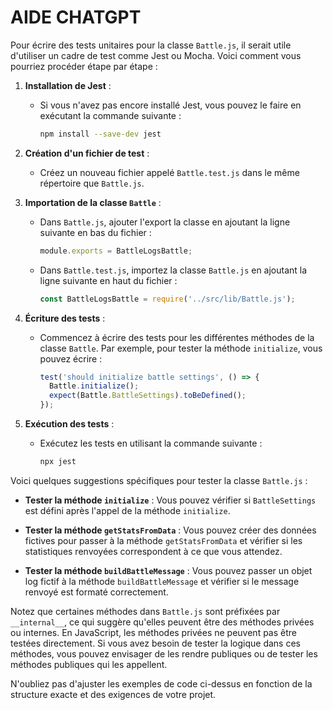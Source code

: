 # AIDE CHATGPT

Pour écrire des tests unitaires pour la classe `Battle.js`, il serait utile d'utiliser un cadre de test comme Jest ou Mocha. Voici comment vous pourriez procéder étape par étape :

1. **Installation de Jest** :
   - Si vous n'avez pas encore installé Jest, vous pouvez le faire en exécutant la commande suivante :
     ```bash
     npm install --save-dev jest
     ```

2. **Création d'un fichier de test** :
   - Créez un nouveau fichier appelé `Battle.test.js` dans le même répertoire que `Battle.js`.

3. **Importation de la classe `Battle`** :
   - Dans `Battle.js`, ajouter l'export la classe en ajoutant la ligne suivante en bas du fichier :
     ```javascript
     module.exports = BattleLogsBattle;
     ```
   - Dans `Battle.test.js`, importez la classe `Battle.js` en ajoutant la ligne suivante en haut du fichier :
     ```javascript
     const BattleLogsBattle = require('../src/lib/Battle.js');
     ```

4. **Écriture des tests** :
   - Commencez à écrire des tests pour les différentes méthodes de la classe `Battle`. Par exemple, pour tester la méthode `initialize`, vous pouvez écrire :
     ```javascript
     test('should initialize battle settings', () => {
       Battle.initialize();
       expect(Battle.BattleSettings).toBeDefined();
     });
     ```

5. **Exécution des tests** :
   - Exécutez les tests en utilisant la commande suivante :
     ```bash
     npx jest
     ```

Voici quelques suggestions spécifiques pour tester la classe `Battle.js` :

- **Tester la méthode `initialize`** :
  Vous pouvez vérifier si `BattleSettings` est défini après l'appel de la méthode `initialize`.
  
- **Tester la méthode `getStatsFromData`** :
  Vous pouvez créer des données fictives pour passer à la méthode `getStatsFromData` et vérifier si les statistiques renvoyées correspondent à ce que vous attendez.
  
- **Tester la méthode `buildBattleMessage`** :
  Vous pouvez passer un objet log fictif à la méthode `buildBattleMessage` et vérifier si le message renvoyé est formaté correctement.

Notez que certaines méthodes dans `Battle.js` sont préfixées par `__internal__`, ce qui suggère qu'elles peuvent être des méthodes privées ou internes. En JavaScript, les méthodes privées ne peuvent pas être testées directement. Si vous avez besoin de tester la logique dans ces méthodes, vous pouvez envisager de les rendre publiques ou de tester les méthodes publiques qui les appellent.

N'oubliez pas d'ajuster les exemples de code ci-dessus en fonction de la structure exacte et des exigences de votre projet.
